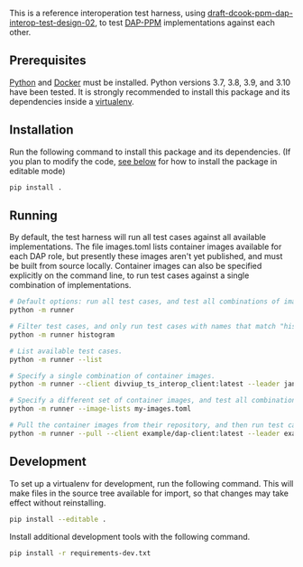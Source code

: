This is a reference interoperation test harness, using [draft-dcook-ppm-dap-interop-test-design-02](https://datatracker.ietf.org/doc/draft-dcook-ppm-dap-interop-test-design/02/), to test [DAP-PPM](https://datatracker.ietf.org/doc/draft-ietf-ppm-dap/02/) implementations against each other.

## Prerequisites

[Python](https://www.python.org/downloads/) and [Docker](https://www.docker.com/) must be installed. Python versions 3.7, 3.8, 3.9, and 3.10 have been tested. It is strongly recommended to install this package and its dependencies inside a [virtualenv](https://packaging.python.org/en/latest/guides/installing-using-pip-and-virtual-environments/#creating-a-virtual-environment).

## Installation

Run the following command to install this package and its dependencies. (If you plan to modify the code, [see below](#development) for how to install the package in editable mode)

```bash
pip install .
```

## Running

By default, the test harness will run all test cases against all available implementations. The file images.toml lists container images available for each DAP role, but presently these images aren't yet published, and must be built from source locally. Container images can also be specified explicitly on the command line, to run test cases against a single combination of implementations.

```bash
# Default options: run all test cases, and test all combinations of images from images.toml.
python -m runner

# Filter test cases, and only run test cases with names that match "histogram".
python -m runner histogram

# List available test cases.
python -m runner --list

# Specify a single combination of container images.
python -m runner --client divviup_ts_interop_client:latest --leader janus_interop_aggregator:latest --helper janus_interop_aggregator:latest --collector janus_interop_collector:latest

# Specify a different set of container images, and test all combinations of its contents.
python -m runner --image-lists my-images.toml

# Pull the container images from their repository, and then run test cases as normal.
python -m runner --pull --client example/dap-client:latest --leader example/dap-aggregator:latest --helper example/dap-aggregator:latest --collector example/dap-collector:latest
```

## Development

To set up a virtualenv for development, run the following command. This will make files in the source tree available for import, so that changes may take effect without reinstalling.

```bash
pip install --editable .
```

Install additional development tools with the following command.

```bash
pip install -r requirements-dev.txt
```
